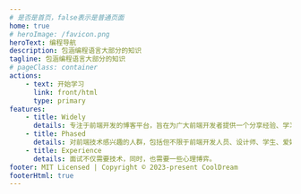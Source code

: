 ```yaml
---
# 是否是首页，false表示是普通页面
home: true
# heroImage: /favicon.png
heroText: 编程导航
description: 包涵编程语言大部分的知识
tagline: 包涵编程语言大部分的知识
# pageClass: container
actions:
    - text: 开始学习
      link: front/html
      type: primary
features:
    - title: Widely
      details: 专注于前端开发的博客平台，旨在为广大前端开发者提供一个分享经验、学习技巧和解决问题的社区。在这里，你可以找到关于HTML、CSS、JavaScript等前端技术的知识点
    - title: Phased
      details: 对前端技术感兴趣的人群，包括但不限于前端开发人员、设计师、学生、爱好者等。
    - title: Experience
      details: 面试不仅需要技术，同时，也需要一些心理博弈。
footer: MIT Licensed | Copyright © 2023-present CoolDream
footerHtml: true
---
```



